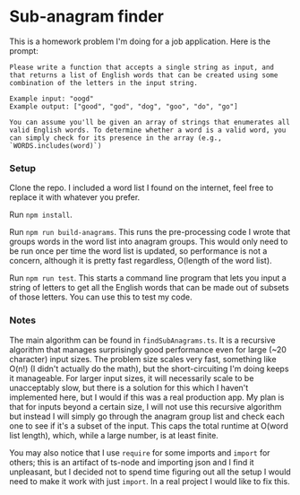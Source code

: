 # Sub-anagram finder

This is a homework problem I'm doing for a job application. Here is the prompt:

```
Please write a function that accepts a single string as input, and that returns a list of English words that can be created using some combination of the letters in the input string.

Example input: "oogd"
Example output: ["good", "god", "dog", "goo", "do", "go"]

You can assume you'll be given an array of strings that enumerates all valid English words. To determine whether a word is a valid word, you can simply check for its presence in the array (e.g., `WORDS.includes(word)`)
```

### Setup

Clone the repo. I included a word list I found on the internet, feel free to replace it with whatever you prefer.

Run `npm install`.

Run `npm run build-anagrams`. This runs the pre-processing code I wrote that groups words in the word list into anagram groups. This would only need to be run once per time the word list is updated, so performance is not a concern, although it is pretty fast regardless, O(length of the word list).

Run `npm run test`. This starts a command line program that lets you input a string of letters to get all the English words that can be made out of subsets of those letters. You can use this to test my code.

### Notes

The main algorithm can be found in `findSubAnagrams.ts`. It is a recursive algorithm that manages surprisingly good performance even for large (~20 character) input sizes. The problem size scales very fast, something like O(n!) (I didn't actually do the math), but the short-circuiting I'm doing keeps it manageable. For larger input sizes, it will necessarily scale to be unacceptably slow, but there is a solution for this which I haven't implemented here, but I would if this was a real production app. My plan is that for inputs beyond a certain size, I will not use this recursive algorithm but instead I will simply go through the anagram group list and check each one to see if it's a subset of the input. This caps the total runtime at O(word list length), which, while a large number, is at least finite.

You may also notice that I use `require` for some imports and `import` for others; this is an artifact of ts-node and importing json and I find it unpleasant, but I decided not to spend time figuring out all the setup I would need to make it work with just `import`. In a real project I would like to fix this.
